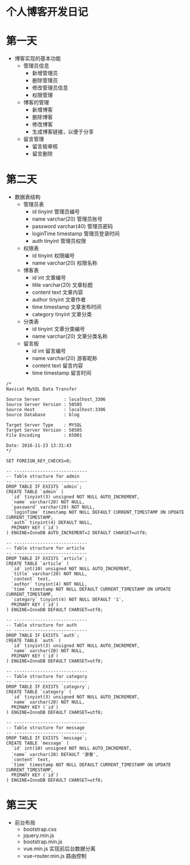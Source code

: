 个人博客开发日记
===
# 第一天
+ 博客实现的基本功能
  + 管理员信息
    + 新增管理员
    + 删除管理员
    + 修改管理员信息
    + 权限管理
  + 博客的管理
    + 新增博客
    + 删除博客
    + 修改博客
    + 生成博客链接，以便于分享
  + 留言管理
    + 留言板审核
    + 留言删除

# 第二天
+ 数据表结构
  + 管理员表
    * id           tinyint        管理员编号
    * name         varchar(20)    管理员账号
    * password     varchar(40)    管理员密码
    * loginTime    timestamp      管理员登录时间
    * auth         tinyint        管理员权限
  + 权限表
    * id          tinyint         权限编号
    * name        varchar(20)     权限名称
  + 博客表
    * id         int              文章编号
    * title      varchar(20)      文章标题
    * content    text             文章内容
    * author     tinyint          文章作者
    * time       timestamp        文章发布时间
    * category   tinyint          文章分类
  + 分类表
    * id        tinyint           文章分类编号
    * name      varchar(20)       文章分类名称
  + 留言板
    * id         int              留言编号
    * name       varchar(20)      游客昵称
    * content    text             留言内容
    * time       timestamp        留言时间
```
/*
Navicat MySQL Data Transfer

Source Server         : localhost_3306
Source Server Version : 50505
Source Host           : localhost:3306
Source Database       : blog

Target Server Type    : MYSQL
Target Server Version : 50505
File Encoding         : 65001

Date: 2016-11-23 13:31:43
*/

SET FOREIGN_KEY_CHECKS=0;

-- ----------------------------
-- Table structure for admin
-- ----------------------------
DROP TABLE IF EXISTS `admin`;
CREATE TABLE `admin` (
  `id` tinyint(3) unsigned NOT NULL AUTO_INCREMENT,
  `name` varchar(20) NOT NULL,
  `password` varchar(20) NOT NULL,
  `loginTime` timestamp NOT NULL DEFAULT CURRENT_TIMESTAMP ON UPDATE CURRENT_TIMESTAMP,
  `auth` tinyint(4) DEFAULT NULL,
  PRIMARY KEY (`id`)
) ENGINE=InnoDB AUTO_INCREMENT=2 DEFAULT CHARSET=utf8;

-- ----------------------------
-- Table structure for article
-- ----------------------------
DROP TABLE IF EXISTS `article`;
CREATE TABLE `article` (
  `id` int(10) unsigned NOT NULL AUTO_INCREMENT,
  `title` varchar(20) NOT NULL,
  `content` text,
  `author` tinyint(4) NOT NULL,
  `time` timestamp NOT NULL DEFAULT CURRENT_TIMESTAMP ON UPDATE CURRENT_TIMESTAMP,
  `category` tinyint(4) NOT NULL DEFAULT '1',
  PRIMARY KEY (`id`)
) ENGINE=InnoDB DEFAULT CHARSET=utf8;

-- ----------------------------
-- Table structure for auth
-- ----------------------------
DROP TABLE IF EXISTS `auth`;
CREATE TABLE `auth` (
  `id` tinyint(3) unsigned NOT NULL AUTO_INCREMENT,
  `name` varchar(20) NOT NULL,
  PRIMARY KEY (`id`)
) ENGINE=InnoDB DEFAULT CHARSET=utf8;

-- ----------------------------
-- Table structure for category
-- ----------------------------
DROP TABLE IF EXISTS `category`;
CREATE TABLE `category` (
  `id` tinyint(3) unsigned NOT NULL AUTO_INCREMENT,
  `name` varchar(20) NOT NULL,
  PRIMARY KEY (`id`)
) ENGINE=InnoDB DEFAULT CHARSET=utf8;

-- ----------------------------
-- Table structure for message
-- ----------------------------
DROP TABLE IF EXISTS `message`;
CREATE TABLE `message` (
  `id` int(10) unsigned NOT NULL AUTO_INCREMENT,
  `name` varchar(20) DEFAULT '游客',
  `content` text,
  `time` timestamp NOT NULL DEFAULT CURRENT_TIMESTAMP ON UPDATE CURRENT_TIMESTAMP,
  PRIMARY KEY (`id`)
) ENGINE=InnoDB DEFAULT CHARSET=utf8;

```

# 第三天
+ 前台布局
  * bootstrap.css
  * jquery.min.js
  * bootstrap.min.js
  * vue.min.js 实现前后台数据分离
  * vue-router.min.js 路由控制
